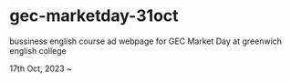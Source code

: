 # gec-marketday-31oct
bussiness english course ad webpage for GEC Market Day at greenwich english college

17th Oct, 2023 ~
